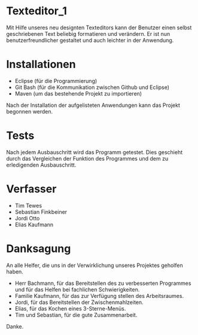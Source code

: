 # Texteditor_1

Mit Hilfe unseres neu designten Texteditors kann der Benutzer einen selbst geschriebenen Text beliebig formatieren und verändern.
Er ist nun benutzerfreundlicher gestaltet und auch leichter in der Anwendung. 

# Installationen

- Eclipse (für die Programmierung)
- Git Bash (für die Kommunikation zwischen Github und Eclipse)
- Maven (um das bestehende Projekt zu importieren)

Nach der Installation der aufgelisteten Anwendungen kann das Projekt begonnen werden. 

# Tests

Nach jedem Ausbauschritt wird das Programm getestet. Dies geschieht durch das Vergleichen der Funktion des Programmes und dem zu erledigenden Ausbauschritt.

# Verfasser

- Tim Tewes 
- Sebastian Finkbeiner 
- Jordi Otto 
- Elias Kaufmann 

# Danksagung

An alle Helfer, die uns in der Verwirklichung unseres Projektes geholfen haben. 

- Herr Bachmann, für das Bereitstellen des zu verbesserten Programmes und für das Helfen bei fachlichen Schwierigkeiten. 
- Familie Kaufmann, für das zur Verfügung stellen des Arbeitsraumes.
- Jordi, für das Bereitstellen der Zwischenmahlzeiten.
- Elias, für das Kochen eines 3-Sterne-Menüs.
- Tim und Sebastian, für die gute Zusammenarbeit.

Danke.
